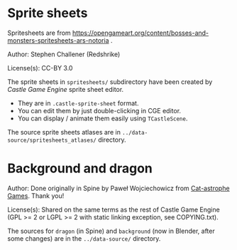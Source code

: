 # Sprite sheets

Spritesheets are from https://opengameart.org/content/bosses-and-monsters-spritesheets-ars-notoria .

Author: Stephen Challener (Redshrike)

License(s): CC-BY 3.0

The sprite sheets in `spritesheets/` subdirectory have been created by _Castle Game Engine_ sprite sheet editor.

- They are in `.castle-sprite-sheet` format.
- You can edit them by just double-clicking in CGE editor.
- You can display / animate them easily using `TCastleScene`.

The source sprite sheets atlases are in `../data-source/spritesheets_atlases/` directory.

# Background and dragon

Author: Done originally in Spine by Paweł Wojciechowicz from [Cat-astrophe Games](https://cat-astrophe-games.com/). Thank you!

License(s): Shared on the same terms as the rest of Castle Game Engine (GPL >= 2 or LGPL >= 2 with static linking exception, see COPYING.txt).

The sources for `dragon` (in Spine) and `background` (now in Blender, after some changes) are in the `../data-source/` directory.
